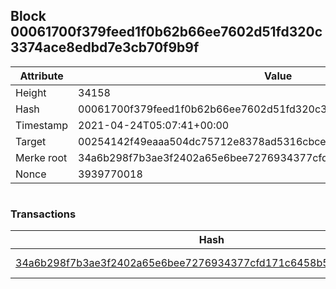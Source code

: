 ## Block 00061700f379feed1f0b62b66ee7602d51fd320c3374ace8edbd7e3cb70f9b9f

Attribute | Value
--- | ---
Height | 34158
Hash | 00061700f379feed1f0b62b66ee7602d51fd320c3374ace8edbd7e3cb70f9b9f
Timestamp | 2021-04-24T05:07:41+00:00
Target | 00254142f49eaaa504dc75712e8378ad5316cbcead634704b3734b6271167cc4
Merke root | 34a6b298f7b3ae3f2402a65e6bee7276934377cfd171c6458b5645ac6d5384ef
Nonce | 3939770018

```

```

### Transactions

Hash | Amount
--- | ---
[34a6b298f7b3ae3f2402a65e6bee7276934377cfd171c6458b5645ac6d5384ef](34a6b298f7b3ae3f2402a65e6bee7276934377cfd171c6458b5645ac6d5384ef.md) | 10.00000000 SKEPTI 
